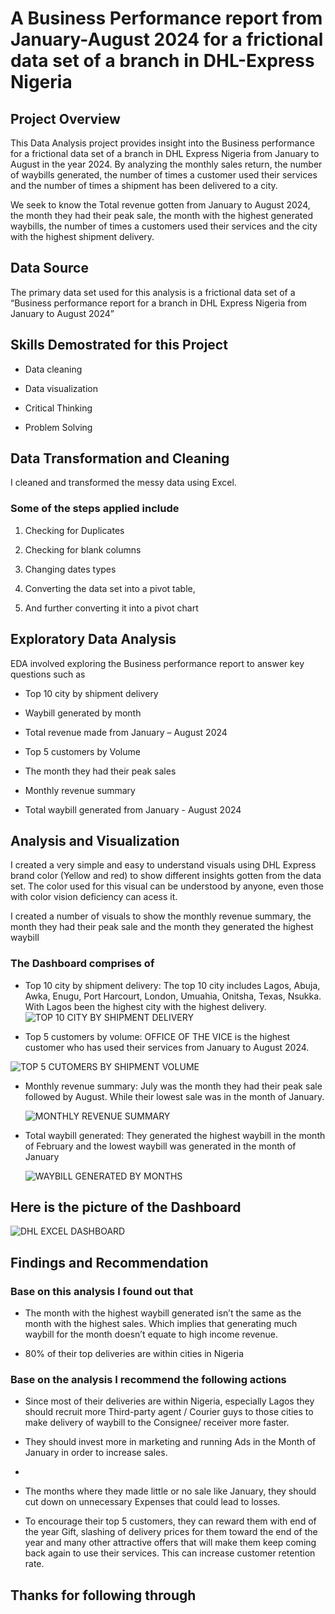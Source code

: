 #  A Business Performance report from January-August 2024 for a frictional data set of a branch in DHL-Express Nigeria

## Project Overview
This Data Analysis project provides insight into the Business performance for a frictional data set of a branch in DHL Express Nigeria from January to August in the year 2024. By analyzing the monthly sales return, the number of waybills generated, the number of times a customer used their services and the number of times a shipment has been delivered to a city.

We seek to know the Total revenue gotten from January to August 2024, the month they had their peak sale, the month with the highest generated waybills, the number of times a customers used their services and the city with the highest shipment delivery.

## Data Source
The primary data set used for this analysis is a frictional data set of a “Business performance report for a branch in DHL Express Nigeria from January to August 2024”

## Skills Demostrated for this Project
-	 Data cleaning
  
-	Data visualization
  
-	Critical Thinking
  
-	Problem Solving

## Data Transformation and Cleaning
I cleaned and transformed the messy data using Excel.

### Some of the steps applied include

1)	Checking for Duplicates
   
2)	Checking for blank columns
   
3)	Changing dates types
  
4)	Converting the data set into a pivot table,

5)	And further converting it into a pivot chart

## Exploratory Data Analysis
EDA involved exploring the Business performance report to answer key questions such as

- Top 10 city by shipment delivery
  
- Waybill generated by month

- Total revenue made from January – August 2024

- Top 5 customers by Volume

- The month they had their peak sales
  
- Monthly revenue summary

- Total waybill generated from January - August 2024 


## Analysis and Visualization

I created a very simple and easy to understand visuals using DHL Express brand color (Yellow and red) to show different insights gotten from the data set. The color used for this visual can be understood by anyone, even those with color vision deficiency can acess it.

I created a number of visuals to show the monthly revenue summary, the month they had their peak sale and the month they generated the highest waybill


### The Dashboard comprises of

- Top 10 city by shipment delivery: The top 10 city includes Lagos, Abuja, Awka, Enugu, Port Harcourt, London, Umuahia, Onitsha, Texas, Nsukka. With Lagos been the highest city with the highest delivery.
  ![TOP 10  CITY BY SHIPMENT DELIVERY](https://github.com/user-attachments/assets/3420ea4c-184c-416a-8163-88f0ff6a43c1)


- Top 5 customers by volume: OFFICE OF THE VICE is the highest customer who has used their services from January to August 2024.

![TOP 5 CUTOMERS BY SHIPMENT VOLUME](https://github.com/user-attachments/assets/1963162c-423d-46d2-b29f-faf47db5de14)

- Monthly revenue summary: July was the month they had their peak sale followed by August. While their lowest sale was in the month of January.

  ![MONTHLY REVENUE SUMMARY](https://github.com/user-attachments/assets/06fae6e5-1852-434c-b253-2171ed2758fe)

- Total waybill generated: They generated the highest waybill in the month of February and the lowest waybill was generated in the month of January

  ![WAYBILL GENERATED BY MONTHS](https://github.com/user-attachments/assets/aa05c6db-5de3-49e9-a4e7-7092d1b46ec4)

## Here is the picture of the Dashboard

![DHL EXCEL DASHBOARD](https://github.com/user-attachments/assets/9ca52efc-957b-4387-999b-62bb9199fe4a)

## Findings and Recommendation

### Base on this analysis I found out that 
-	The month with the highest waybill generated isn’t the same as the month with the highest sales. Which implies that generating much waybill for the month doesn’t equate to high income revenue.

-	80% of their top deliveries are within cities in Nigeria

 ### Base on the analysis I recommend the following actions
-	Since most of their deliveries are within Nigeria, especially Lagos they should recruit more Third-party agent / Courier guys to those cities to make delivery of waybill to the Consignee/ receiver more faster.
  
-	They should invest more in marketing and running Ads in the Month of January in order to increase sales.
-	
-	The months where they made little or no sale like January, they should cut down on unnecessary Expenses that could lead to losses.
   
-	To encourage their top 5 customers, they can reward them with end of the year Gift, slashing of delivery prices for them toward the end of the year and many other attractive offers that will make them keep coming back again to use their services. This can increase customer retention rate.

## Thanks for following through





